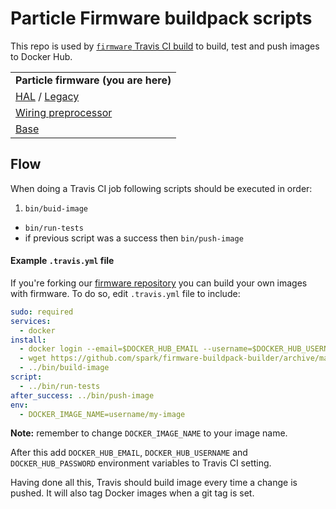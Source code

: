 # Particle Firmware buildpack scripts

This repo is used by [`firmware` Travis CI build](https://travis-ci.org/spark/firmware) to build, test and push images to Docker Hub.

| |
|---|
|  **Particle firmware (you are here)**  |
| [HAL](https://github.com/spark/buildpack-hal) / [Legacy](https://github.com/spark/buildpack-0.3.x)   |
| [Wiring preprocessor](https://github.com/spark/buildpack-arduino-preprocessor) |
| [Base](https://github.com/spark/buildpack-base) |

## Flow

When doing a Travis CI job following scripts should be executed in order:

1. `bin/buid-image`
* `bin/run-tests`
* if previous script was a success then `bin/push-image`


#### Example `.travis.yml` file

If you're forking our [firmware repository](https://github.com/spark/firmware/) you can build your own images with firmware.
To do so, edit `.travis.yml` file to include:

```yaml
sudo: required  
services:  
  - docker
install:  
  - docker login --email=$DOCKER_HUB_EMAIL --username=$DOCKER_HUB_USERNAME --password=$DOCKER_HUB_PASSWORD
  - wget https://github.com/spark/firmware-buildpack-builder/archive/master.tar.gz -O - | tar -xz -C ../ --strip-components 1
  - ../bin/build-image
script:  
  - ../bin/run-tests
after_success: ../bin/push-image
env:  
  - DOCKER_IMAGE_NAME=username/my-image
```

**Note:** remember to change `DOCKER_IMAGE_NAME` to your image name.

After this add `DOCKER_HUB_EMAIL`, `DOCKER_HUB_USERNAME` and `DOCKER_HUB_PASSWORD` environment variables to Travis CI setting.

Having done all this, Travis should build image every time a change is pushed. It will also tag Docker images when a git tag is set.
